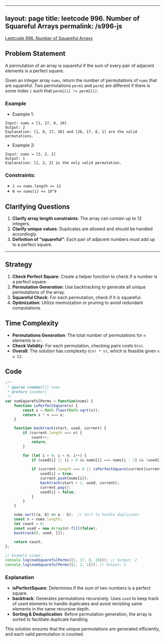 
---
layout: page
title: leetcode 996. Number of Squareful Arrays
permalink: /s996-js
---
[Leetcode 996. Number of Squareful Arrays](https://algoadvance.github.io/algoadvance/l996)
## Problem Statement
A permutation of an array is squareful if the sum of every pair of adjacent elements is a perfect square.

Given an integer array `nums`, return the number of permutations of `nums` that are squareful. Two permutations `perm1` and `perm2` are different if there is some index `i` such that `perm1[i] != perm2[i]`.

### Example
- Example 1:
```plaintext
Input: nums = [1, 17, 8, 26]
Output: 2
Explanation: [1, 8, 17, 26] and [26, 17, 8, 1] are the valid permutations.
```

- Example 2:
```plaintext
Input: nums = [2, 2, 2]
Output: 1
Explanation: [2, 2, 2] is the only valid permutation.
```

### Constraints:
- `1 <= nums.length <= 12`
- `0 <= nums[i] <= 10^9`

## Clarifying Questions
1. **Clarify array length constraints**: The array can contain up to 12 integers.
2. **Clarify unique values**: Duplicates are allowed and should be handled accordingly.
3. **Definition of "squareful"**: Each pair of adjacent numbers must add up to a perfect square.

-----

## Strategy
1. **Check Perfect Square**: Create a helper function to check if a number is a perfect square.
2. **Permutation Generation**: Use backtracking to generate all unique permutations of the array. 
3. **Squareful Check**: For each permutation, check if it is squareful.
4. **Optimization**: Utilize memoization or pruning to avoid redundant computations.

## Time Complexity
- **Permutations Generation**: The total number of permutations for `n` elements is `n!`.
- **Check Validity**: For each permutation, checking pairs costs `O(n)`.
- **Overall**: The solution has complexity `O(n! * n)`, which is feasible given `n ≤ 12`.

## Code

```javascript
/**
 * @param {number[]} nums
 * @return {number}
 */
var numSquarefulPerms = function(nums) {
    function isPerfectSquare(x) {
        const s = Math.floor(Math.sqrt(x));
        return s * s === x;
    }

    function backtrack(start, used, current) {
        if (current.length === n) {
            count++;
            return;
        }

        for (let i = 0; i < n; i++) {
            if (used[i] || (i > 0 && nums[i] === nums[i - 1] && !used[i - 1])) continue;
            
            if (current.length === 0 || isPerfectSquare(current[current.length - 1] + nums[i])) {
                used[i] = true;
                current.push(nums[i]);
                backtrack(start + 1, used, current);
                current.pop();
                used[i] = false;
            }
        }
    }

    nums.sort((a, b) => a - b);  // Sort to handle duplicates
    const n = nums.length;
    let count = 0;
    const used = new Array(n).fill(false);
    backtrack(0, used, []);
    
    return count;
};

// Example usage:
console.log(numSquarefulPerms([1, 17, 8, 26])); // Output: 2
console.log(numSquarefulPerms([2, 2, 2])); // Output: 1
```

### Explanation
- **isPerfectSquare**: Determines if the sum of two numbers is a perfect square.
- **backtrack**: Generates permutations recursively. Uses `used` to keep track of used elements to handle duplicates and avoid revisiting same elements in the same recursive depth.
- **Sorting & Deduplication**: Before permutation generation, the array is sorted to facilitate duplicate handling.

This solution ensures that the unique permutations are generated efficiently, and each valid permutation is counted.